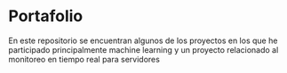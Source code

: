 # Portafolio
En este repositorio se encuentran algunos de los proyectos en los que he participado
principalmente machine learning y un proyecto relacionado al monitoreo en tiempo real
para servidores
